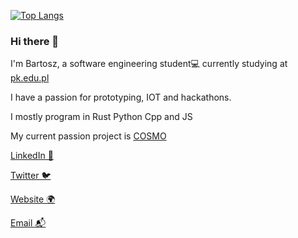 [![Top Langs](https://github-readme-stats.vercel.app/api/top-langs/?username=Bartosz-Slowik&layout=demo)](https://github.com/anuraghazra/github-readme-stats)
### Hi there 👋

I'm Bartosz, a software engineering student💻 currently studying at  [pk.edu.pl](https://www.pk.edu.pl/index.php?lang=en&template=pk18-tpl) 

I have a passion for prototyping, IOT and hackathons.

I mostly program in Rust Python Cpp and JS

My current passion project is [COSMO](https://github.com/grupacosmo)

[LinkedIn 💼](https://linkedin.com/in/dannyverpoort)

[Twitter 🐦](https://twitter.com/dannyverp)

[Website 🌍](https://dannyverpoort.dev/)

[Email 📬](mailto:hallo@dannyverpoort.nl)
